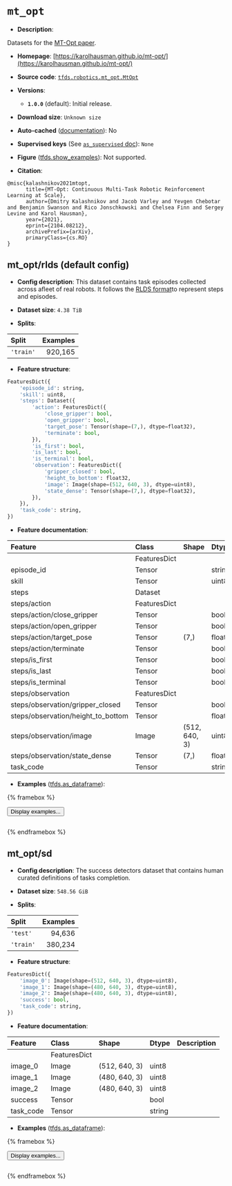 <div itemscope itemtype="http://schema.org/Dataset">
  <div itemscope itemprop="includedInDataCatalog" itemtype="http://schema.org/DataCatalog">
    <meta itemprop="name" content="TensorFlow Datasets" />
  </div>
  <meta itemprop="name" content="mt_opt" />
  <meta itemprop="description" content="Datasets for the [MT-Opt paper](https://arxiv.org/abs/2104.08212).&#10;&#10;To use this dataset:&#10;&#10;```python&#10;import tensorflow_datasets as tfds&#10;&#10;ds = tfds.load(&#x27;mt_opt&#x27;, split=&#x27;train&#x27;)&#10;for ex in ds.take(4):&#10;  print(ex)&#10;```&#10;&#10;See [the guide](https://www.tensorflow.org/datasets/overview) for more&#10;informations on [tensorflow_datasets](https://www.tensorflow.org/datasets).&#10;&#10;" />
  <meta itemprop="url" content="https://www.tensorflow.org/datasets/catalog/mt_opt" />
  <meta itemprop="sameAs" content="https://karolhausman.github.io/mt-opt/" />
  <meta itemprop="citation" content="@misc{kalashnikov2021mtopt,&#10;      title={MT-Opt: Continuous Multi-Task Robotic Reinforcement Learning at Scale},&#10;      author={Dmitry Kalashnikov and Jacob Varley and Yevgen Chebotar and Benjamin Swanson and Rico Jonschkowski and Chelsea Finn and Sergey Levine and Karol Hausman},&#10;      year={2021},&#10;      eprint={2104.08212},&#10;      archivePrefix={arXiv},&#10;      primaryClass={cs.RO}&#10;}" />
</div>

# `mt_opt`


*   **Description**:

Datasets for the [MT-Opt paper](https://arxiv.org/abs/2104.08212).

*   **Homepage**:
    [https://karolhausman.github.io/mt-opt/](https://karolhausman.github.io/mt-opt/)

*   **Source code**:
    [`tfds.robotics.mt_opt.MtOpt`](https://github.com/tensorflow/datasets/tree/master/tensorflow_datasets/robotics/mt_opt/mt_opt.py)

*   **Versions**:

    *   **`1.0.0`** (default): Initial release.

*   **Download size**: `Unknown size`

*   **Auto-cached**
    ([documentation](https://www.tensorflow.org/datasets/performances#auto-caching)):
    No

*   **Supervised keys** (See
    [`as_supervised` doc](https://www.tensorflow.org/datasets/api_docs/python/tfds/load#args)):
    `None`

*   **Figure**
    ([tfds.show_examples](https://www.tensorflow.org/datasets/api_docs/python/tfds/visualization/show_examples)):
    Not supported.

*   **Citation**:

```
@misc{kalashnikov2021mtopt,
      title={MT-Opt: Continuous Multi-Task Robotic Reinforcement Learning at Scale},
      author={Dmitry Kalashnikov and Jacob Varley and Yevgen Chebotar and Benjamin Swanson and Rico Jonschkowski and Chelsea Finn and Sergey Levine and Karol Hausman},
      year={2021},
      eprint={2104.08212},
      archivePrefix={arXiv},
      primaryClass={cs.RO}
}
```


## mt_opt/rlds (default config)

*   **Config description**: This dataset contains task episodes collected across
    afleet of real robots. It follows the
    [RLDS format](https://github.com/google-research/rlds)to represent steps and
    episodes.

*   **Dataset size**: `4.38 TiB`

*   **Splits**:

Split     | Examples
:-------- | -------:
`'train'` | 920,165

*   **Feature structure**:

```python
FeaturesDict({
    'episode_id': string,
    'skill': uint8,
    'steps': Dataset({
        'action': FeaturesDict({
            'close_gripper': bool,
            'open_gripper': bool,
            'target_pose': Tensor(shape=(7,), dtype=float32),
            'terminate': bool,
        }),
        'is_first': bool,
        'is_last': bool,
        'is_terminal': bool,
        'observation': FeaturesDict({
            'gripper_closed': bool,
            'height_to_bottom': float32,
            'image': Image(shape=(512, 640, 3), dtype=uint8),
            'state_dense': Tensor(shape=(7,), dtype=float32),
        }),
    }),
    'task_code': string,
})
```

*   **Feature documentation**:

Feature                            | Class        | Shape         | Dtype   | Description
:--------------------------------- | :----------- | :------------ | :------ | :----------
                                   | FeaturesDict |               |         |
episode_id                         | Tensor       |               | string  |
skill                              | Tensor       |               | uint8   |
steps                              | Dataset      |               |         |
steps/action                       | FeaturesDict |               |         |
steps/action/close_gripper         | Tensor       |               | bool    |
steps/action/open_gripper          | Tensor       |               | bool    |
steps/action/target_pose           | Tensor       | (7,)          | float32 |
steps/action/terminate             | Tensor       |               | bool    |
steps/is_first                     | Tensor       |               | bool    |
steps/is_last                      | Tensor       |               | bool    |
steps/is_terminal                  | Tensor       |               | bool    |
steps/observation                  | FeaturesDict |               |         |
steps/observation/gripper_closed   | Tensor       |               | bool    |
steps/observation/height_to_bottom | Tensor       |               | float32 |
steps/observation/image            | Image        | (512, 640, 3) | uint8   |
steps/observation/state_dense      | Tensor       | (7,)          | float32 |
task_code                          | Tensor       |               | string  |

*   **Examples**
    ([tfds.as_dataframe](https://www.tensorflow.org/datasets/api_docs/python/tfds/as_dataframe)):

<!-- mdformat off(HTML should not be auto-formatted) -->

{% framebox %}

<button id="displaydataframe">Display examples...</button>
<div id="dataframecontent" style="overflow-x:auto"></div>
<script>
const url = "https://storage.googleapis.com/tfds-data/visualization/dataframe/mt_opt-rlds-1.0.0.html";
const dataButton = document.getElementById('displaydataframe');
dataButton.addEventListener('click', async () => {
  // Disable the button after clicking (dataframe loaded only once).
  dataButton.disabled = true;

  const contentPane = document.getElementById('dataframecontent');
  try {
    const response = await fetch(url);
    // Error response codes don't throw an error, so force an error to show
    // the error message.
    if (!response.ok) throw Error(response.statusText);

    const data = await response.text();
    contentPane.innerHTML = data;
  } catch (e) {
    contentPane.innerHTML =
        'Error loading examples. If the error persist, please open '
        + 'a new issue.';
  }
});
</script>

{% endframebox %}

<!-- mdformat on -->

## mt_opt/sd

*   **Config description**: The success detectors dataset that contains human
    curated definitions of tasks completion.

*   **Dataset size**: `548.56 GiB`

*   **Splits**:

Split     | Examples
:-------- | -------:
`'test'`  | 94,636
`'train'` | 380,234

*   **Feature structure**:

```python
FeaturesDict({
    'image_0': Image(shape=(512, 640, 3), dtype=uint8),
    'image_1': Image(shape=(480, 640, 3), dtype=uint8),
    'image_2': Image(shape=(480, 640, 3), dtype=uint8),
    'success': bool,
    'task_code': string,
})
```

*   **Feature documentation**:

Feature   | Class        | Shape         | Dtype  | Description
:-------- | :----------- | :------------ | :----- | :----------
          | FeaturesDict |               |        |
image_0   | Image        | (512, 640, 3) | uint8  |
image_1   | Image        | (480, 640, 3) | uint8  |
image_2   | Image        | (480, 640, 3) | uint8  |
success   | Tensor       |               | bool   |
task_code | Tensor       |               | string |

*   **Examples**
    ([tfds.as_dataframe](https://www.tensorflow.org/datasets/api_docs/python/tfds/as_dataframe)):

<!-- mdformat off(HTML should not be auto-formatted) -->

{% framebox %}

<button id="displaydataframe">Display examples...</button>
<div id="dataframecontent" style="overflow-x:auto"></div>
<script>
const url = "https://storage.googleapis.com/tfds-data/visualization/dataframe/mt_opt-sd-1.0.0.html";
const dataButton = document.getElementById('displaydataframe');
dataButton.addEventListener('click', async () => {
  // Disable the button after clicking (dataframe loaded only once).
  dataButton.disabled = true;

  const contentPane = document.getElementById('dataframecontent');
  try {
    const response = await fetch(url);
    // Error response codes don't throw an error, so force an error to show
    // the error message.
    if (!response.ok) throw Error(response.statusText);

    const data = await response.text();
    contentPane.innerHTML = data;
  } catch (e) {
    contentPane.innerHTML =
        'Error loading examples. If the error persist, please open '
        + 'a new issue.';
  }
});
</script>

{% endframebox %}

<!-- mdformat on -->